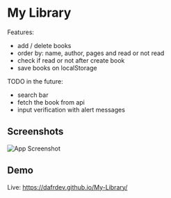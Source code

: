 
# My Library

Features:
- add / delete books
- order by: name, author, pages and read or not read
- check if read or not after create book
- save books on localStorage

TODO in the future:
- search bar
- fetch the book from api
- input verification with alert messages



## Screenshots

![App Screenshot](https://imagizer.imageshack.com/img924/8268/a40M4O.png)


## Demo

Live: https://dafrdev.github.io/My-Library/

